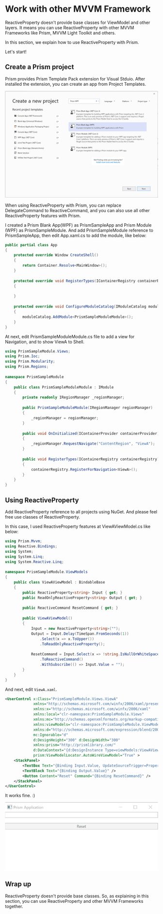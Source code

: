 # Work with other MVVM Framework

ReactiveProperty doesn't provide base classes for ViewModel and other layers.
It means you can use ReactiveProperty with other MVVM Frameworks like Prism, MVVM Light Toolkit and others.

In this section, we explain how to use ReactiveProperty with Prism.

Let's start!

## Create a Prism project

Prism provides Prism Template Pack extension for Visual Stduio.
After installed the extension, you can create an app from Project Templates.

![](./images/create-project.png)

When using ReactiveProperty with Prism, you can replace DelegateCommand to ReactiveCommand, and you can also use all other ReactiveProperty features with Prism.

I created a Prism Blank App(WPF) as PrismSampleApp and Prism Module (WPF) as PrismSampleModule.
And add PrismSampleModule reference to PrismSampleApp, then edit App.xaml.cs to add the module, like below:

```cs
public partial class App
{
    protected override Window CreateShell()
    {
        return Container.Resolve<MainWindow>();
    }

    protected override void RegisterTypes(IContainerRegistry containerRegistry)
    {

    }

    protected override void ConfigureModuleCatalog(IModuleCatalog moduleCatalog)
    {
        moduleCatalog.AddModule<PrismSampleModuleModule>();
    }
}
```

At next, edit PrismSampleModuleModule.cs file to add a view for Navigation, and to show ViewA to Shell.

```cs
using PrismSampleModule.Views;
using Prism.Ioc;
using Prism.Modularity;
using Prism.Regions;

namespace PrismSampleModule
{
    public class PrismSampleModuleModule : IModule
    {
        private readonly IRegionManager _regionManager;

        public PrismSampleModuleModule(IRegionManager regionManager)
        {
            _regionManager = regionManager;
        }

        public void OnInitialized(IContainerProvider containerProvider)
        {
            _regionManager.RequestNavigate("ContentRegion", "ViewA");
        }

        public void RegisterTypes(IContainerRegistry containerRegistry)
        {
            containerRegistry.RegisterForNavigation<ViewA>();
        }
    }
}
```

## Using ReactiveProperty

Add ReactiveProperty reference to all projects using NuGet. And please feel free use classes of ReactiveProperty.

In this case, I used ReactiveProperty features at ViewAViewModel.cs like below:

```cs
using Prism.Mvvm;
using Reactive.Bindings;
using System;
using System.Linq;
using System.Reactive.Linq;

namespace PrismSampleModule.ViewModels
{
    public class ViewAViewModel : BindableBase
    {
        public ReactiveProperty<string> Input { get; }
        public ReadOnlyReactiveProperty<string> Output { get; }

        public ReactiveCommand ResetCommand { get; }

        public ViewAViewModel()
        {
            Input = new ReactiveProperty<string>("");
            Output = Input.Delay(TimeSpan.FromSeconds(1))
                .Select(x => x.ToUpper())
                .ToReadOnlyReactiveProperty();

            ResetCommand = Input.Select(x => !string.IsNullOrWhiteSpace(x))
                .ToReactiveCommand()
                .WithSubscribe(() => Input.Value = "");
        }
    }
}
```

And next, edit `ViewA.xaml`.

```xml
<UserControl x:Class="PrismSampleModule.Views.ViewA"
             xmlns="http://schemas.microsoft.com/winfx/2006/xaml/presentation"
             xmlns:x="http://schemas.microsoft.com/winfx/2006/xaml"
             xmlns:local="clr-namespace:PrismSampleModule.Views"
             xmlns:mc="http://schemas.openxmlformats.org/markup-compatibility/2006" 
             xmlns:viewModels="clr-namespace:PrismSampleModule.ViewModels"
             xmlns:d="http://schemas.microsoft.com/expression/blend/2008"
             mc:Ignorable="d" 
             d:DesignHeight="300" d:DesignWidth="300"
             xmlns:prism="http://prismlibrary.com/"
             d:DataContext="{d:DesignInstance Type=viewModels:ViewAViewModel, IsDesignTimeCreatable=False}"
             prism:ViewModelLocator.AutoWireViewModel="True" >
    <StackPanel>
        <TextBox Text="{Binding Input.Value, UpdateSourceTrigger=PropertyChanged}" />
        <TextBlock Text="{Binding Output.Value}" />
        <Button Content="Reset" Command="{Binding ResetCommand}" />
    </StackPanel>
</UserControl>
```

It works fine. :)

![](./images/hello-world.gif)

## Wrap up

ReactiveProperty doesn't provide base classes.
So, as explaining in this section, you can use ReactiveProperty and other MVVM Frameworks together.